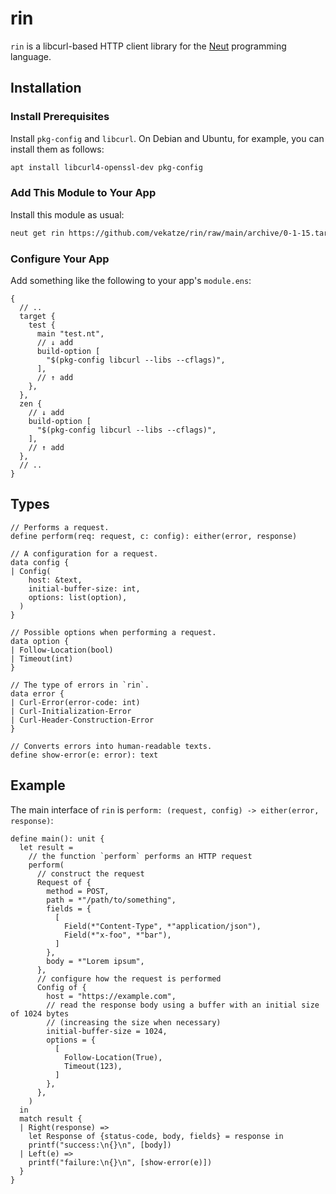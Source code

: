 # rin

`rin` is a libcurl-based HTTP client library for the [Neut](https://vekatze.github.io/neut/) programming language.

## Installation

### Install Prerequisites

Install `pkg-config` and `libcurl`. On Debian and Ubuntu, for example, you can install them as follows:

```sh
apt install libcurl4-openssl-dev pkg-config
```

### Add This Module to Your App

Install this module as usual:

```sh
neut get rin https://github.com/vekatze/rin/raw/main/archive/0-1-15.tar.zst
```

### Configure Your App

Add something like the following to your app's `module.ens`:

```ens
{
  // ..
  target {
    test {
      main "test.nt",
      // ↓ add
      build-option [
        "$(pkg-config libcurl --libs --cflags)",
      ],
      // ↑ add
    },
  },
  zen {
    // ↓ add
    build-option [
      "$(pkg-config libcurl --libs --cflags)",
    ],
    // ↑ add
  },
  // ..
}
```

## Types

```neut
// Performs a request.
define perform(req: request, c: config): either(error, response)

// A configuration for a request.
data config {
| Config(
    host: &text,
    initial-buffer-size: int,
    options: list(option),
  )
}

// Possible options when performing a request.
data option {
| Follow-Location(bool)
| Timeout(int)
}

// The type of errors in `rin`.
data error {
| Curl-Error(error-code: int)
| Curl-Initialization-Error
| Curl-Header-Construction-Error
}

// Converts errors into human-readable texts.
define show-error(e: error): text
```

## Example

The main interface of `rin` is `perform: (request, config) -> either(error, response)`:

```neut
define main(): unit {
  let result =
    // the function `perform` performs an HTTP request
    perform(
      // construct the request
      Request of {
        method = POST,
        path = *"/path/to/something",
        fields = {
          [
            Field(*"Content-Type", *"application/json"),
            Field(*"x-foo", *"bar"),
          ]
        },
        body = *"Lorem ipsum",
      },
      // configure how the request is performed
      Config of {
        host = "https://example.com",
        // read the response body using a buffer with an initial size of 1024 bytes
        // (increasing the size when necessary)
        initial-buffer-size = 1024,
        options = {
          [
            Follow-Location(True),
            Timeout(123),
          ]
        },
      },
    )
  in
  match result {
  | Right(response) =>
    let Response of {status-code, body, fields} = response in
    printf("success:\n{}\n", [body])
  | Left(e) =>
    printf("failure:\n{}\n", [show-error(e)])
  }
}
```
